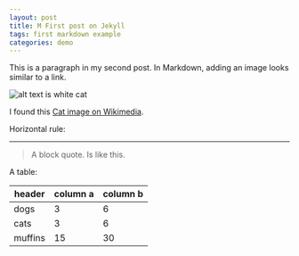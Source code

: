 ```yaml
---
layout: post
title: M First post on Jekyll
tags: first markdown example
categories: demo
---
```


This is a paragraph in my second post.
In Markdown, adding an image looks similar to a link. 

![alt text is white cat](https://upload.wikimedia.org/wikipedia/commons/thumb/b/b1/VAN_CAT.png/480px-VAN_CAT.png)

I found this [Cat image on Wikimedia](https://commons.wikimedia.org/wiki/File:VAN_CAT.png).

Horizontal rule:

--------------

> A block quote.
> Is like this.

A table:

| header | column a | column b |
| --- | --- | --- |
| dogs | 3 | 6 |
| cats | 3 | 6 |
| muffins | 15 | 30 |
